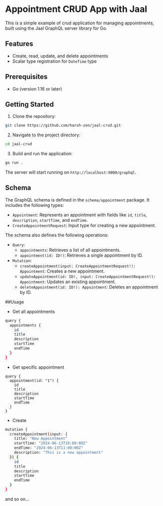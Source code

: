 # Appointment CRUD App with Jaal

This is a simple example of crud application for managing appointments, built using the Jaal GraphQL server library for Go.

## Features

- Create, read, update, and delete appointments
- Scalar type registration for `DateTime` type

## Prerequisites

- Go (version 1.16 or later)

## Getting Started

1. Clone the repository:

```bash
git clone https://github.com/harsh-zen/jaal-crud.git
```

2. Navigate to the project directory:

```bash
cd jaal-crud
```

3. Build and run the application:

```bash
go run .
```

The server will start running on `http://localhost:9000/graphql`.

## Schema

The GraphQL schema is defined in the `schema/appointment` package. It includes the following types:

- `Appointment`: Represents an appointment with fields like `id`, `title`, `description`, `startTime`, and `endTime`.
- `CreateAppointmentRequest`: Input type for creating a new appointment.

The schema also defines the following operations:

- `Query`:
  - `appointments`: Retrieves a list of all appointments.
  - `appointment(id: ID!)`: Retrieves a single appointment by ID.
- `Mutation`:
  - `createAppointment(input: CreateAppointmentRequest!): Appointment`: Creates a new appointment.
  - `updateAppointment(id: ID!, input: CreateAppointmentRequest!): Appointment`: Updates an existing appointment.
  - `deleteAppointment(id: ID!): Appointment`: Deletes an appointment by ID.


##Usage
- Get all appointments
``` bash
query {
  appointments {
    id
    title
    description
    startTime
    endTime
  }
}
```

- Get specific appointment
```
query {
  appointment(id: "1") {
    id
    title
    description
    startTime
    endTime
  }
}
```

- Create

``` bash
mutation {
  createAppointment(input: {
    title: "New Appointment"
    startTime: "2024-06-13T10:00:00Z"
    endTime: "2024-06-13T11:00:00Z"
    description: "This is a new appointment"
  }) {
    id
    title
    description
    startTime
    endTime
  }
}
```
and so on...
